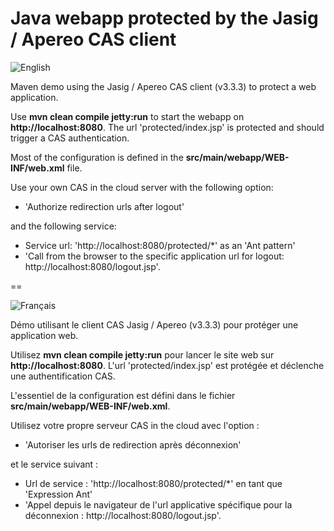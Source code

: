 Java webapp protected by the Jasig / Apereo CAS client
==

![English](https://www.casinthecloud.com/img/other/flag_en.png)

Maven demo using the Jasig / Apereo CAS client (v3.3.3) to protect a web application.

Use **mvn clean compile jetty:run** to start the webapp on **http://localhost:8080**. The url 'protected/index.jsp' is protected and should trigger a CAS authentication.

Most of the configuration is defined in the **src/main/webapp/WEB-INF/web.xml** file.

Use your own CAS in the cloud server with the following option:

- 'Authorize redirection urls after logout'

and the following service:

- Service url: 'http://localhost:8080/protected/*' as an 'Ant pattern'
- 'Call from the browser to the specific application url for logout: http://localhost:8080/logout.jsp'.

==

![Français](https://www.casinthecloud.com/img/other/flag_fr.png)

Démo utilisant le client CAS Jasig / Apereo (v3.3.3) pour protéger une application web.

Utilisez **mvn clean compile jetty:run** pour lancer le site web sur **http://localhost:8080**. L'url 'protected/index.jsp' est protégée et déclenche une authentification CAS.

L'essentiel de la configuration est défini dans le fichier **src/main/webapp/WEB-INF/web.xml**.

Utilisez votre propre serveur CAS in the cloud avec l'option :

- 'Autoriser les urls de redirection après déconnexion'

et le service suivant :

- Url de service : 'http://localhost:8080/protected/*' en tant que 'Expression Ant'
- 'Appel depuis le navigateur de l'url applicative spécifique pour la déconnexion : http://localhost:8080/logout.jsp'.
